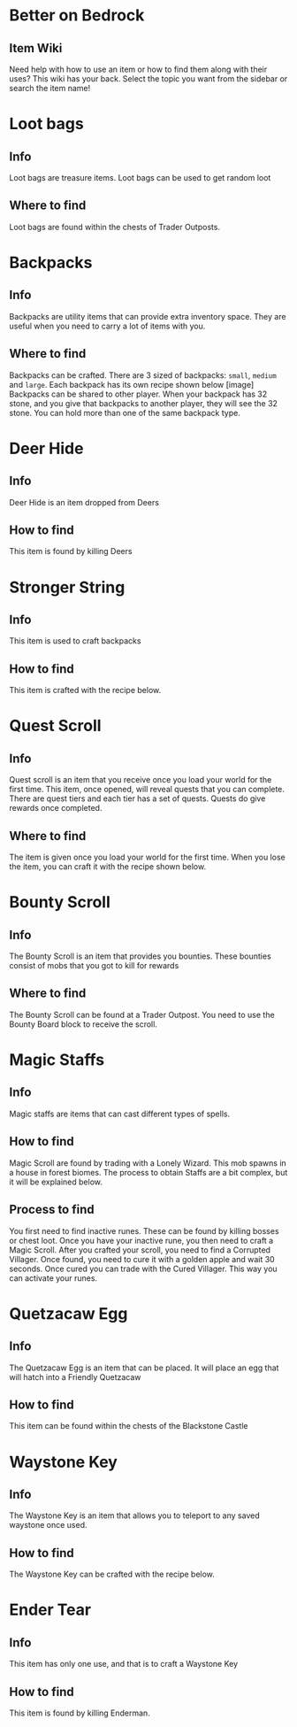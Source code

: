 # Better on Bedrock 
## Item Wiki
Need help with how to use an item or how to find them along with their uses? This wiki has your back. Select the topic you want from the sidebar or search the item name!

# Loot bags
## Info
Loot bags are treasure items. Loot bags can be used to get random loot
## Where to find
Loot bags are found within the chests of Trader Outposts.

# Backpacks
## Info
Backpacks are utility items that can provide extra inventory space. They are useful when you need to carry a lot of items with you.
## Where to find
Backpacks can be crafted. There are 3 sized of backpacks: `small`, `medium` and `large`. Each backpack has its own recipe shown below
[image]
Backpacks can be shared to other player. When your backpack has 32 stone, and you give that backpacks to another player, they will see the 32 stone. You can hold more than one of the same backpack type.

# Deer Hide
## Info
Deer Hide is an item dropped from Deers
## How to find
This item is found by killing Deers

# Stronger String
## Info
This item is used to craft backpacks
## How to find
This item is crafted with the recipe below.

# Quest Scroll
## Info
Quest scroll is an item that you receive once you load your world for the first time. This item, once opened, will reveal quests that you can complete. There are quest tiers and each tier has a set of quests. Quests do give rewards once completed.
## Where to find
The item is given once you load your world for the first time. When you lose the item, you can craft it with the recipe shown below.

# Bounty Scroll
## Info
The Bounty Scroll is an item that provides you bounties. These bounties consist of mobs that you got to kill for rewards
## Where to find
The Bounty Scroll can be found at a Trader Outpost. You need to use the Bounty Board block to receive the scroll.

# Magic Staffs
## Info
Magic staffs are items that can cast different types of spells.
## How to find
Magic Scroll are found by trading with a Lonely Wizard. This mob spawns in a house in forest biomes. The process to obtain Staffs are a bit complex, but it will be explained below.
## Process to find
You first need to find inactive runes. These can be found by killing bosses or chest loot. Once you have your inactive rune, you then need to craft a Magic Scroll. After you crafted your scroll, you need to find a Corrupted Villager. Once found, you need to cure it with a golden apple and wait 30 seconds. Once cured you can trade with the Cured Villager. This way you can activate your runes.

# Quetzacaw Egg
## Info
The Quetzacaw Egg is an item that can be placed. It will place an egg that will hatch into a Friendly Quetzacaw
## How to find
This item can be found within the chests of the Blackstone Castle

# Waystone Key
## Info
The Waystone Key is an item that allows you to teleport to any saved waystone once used.
## How to find
The Waystone Key can be crafted with the recipe below.

# Ender Tear
## Info
This item has only one use, and that is to craft a Waystone Key
## How to find
This item is found by killing Enderman.